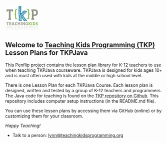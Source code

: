 
![Teaching Kids Programming Logo](images/tiny-logo.png)

## Welcome to [Teaching Kids Programming (TKP)](http://www.teachingkidsprogramming.org) Lesson Plans for TKPJava

This Penflip project contains the lesson plan library for K-12 teachers to use when teaching TKPJava courseware.  TKPJava is designed for kids ages 10+ and is most often used with kids at the middle or high school level.

There is one Lesson Plan for each TKPJava Course.  Each lesson plan is designed, written and tested by a group of K-12 teachers and programmers. The Java code for teaching is found on the [TKP repository on Github](https://github.com/TeachingKidsProgramming/TeachingKidsProgramming.Java).  This repository includes computer setup instructions (in the README.md file).  

You can use these lesson plans by accessing them via GitHub (online) or by customizing them for your classroom.  

_Happy Teaching!_

- Talk to a person: lynn@teachingkidsprogramming.org
